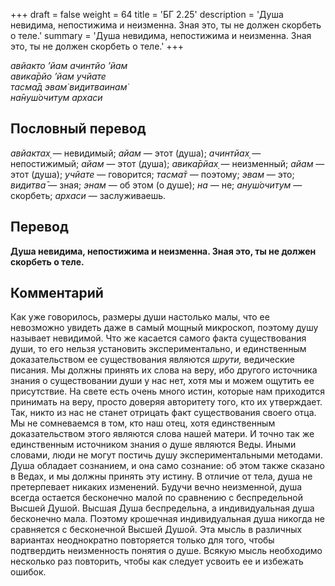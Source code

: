 +++
draft = false
weight = 64
title = 'БГ 2.25'
description = 'Душа невидима, непостижима и неизменна. Зная это, ты не должен скорбеть о теле.'
summary = 'Душа невидима, непостижима и неизменна. Зная это, ты не должен скорбеть о теле.'
+++

_авйакто ’йам ачинтйо ’йам  
авика̄рйо ’йам учйате  
тасма̄д эвам̇ видитваинам̇  
на̄нуш́очитум архаси_

## Пословный перевод

_авйактах̣_ — невидимый; _айам_ — этот (душа); _ачинтйах̣_ — непостижимый; _айам_ — этот (душа); _авика̄рйах̣_ — неизменный; _айам_ — этот (душа); _учйате_ — говорится; _тасма̄т_ — поэтому; _эвам_ — это; _видитва̄_ — зная; _энам_ — об этом (о душе); _на_ — не; _ануш́очитум_ — скорбеть; _архаси_ — заслуживаешь.

## Перевод

**Душа невидима, непостижима и неизменна. Зная это, ты не должен скорбеть о теле.**

## Комментарий

Как уже говорилось, размеры души настолько малы, что ее невозможно увидеть даже в самый мощный микроскоп, поэтому душу называет невидимой. Что же касается самого факта существования души, то его нельзя установить экспериментально, и единственным доказательством ее существования являются _шрути,_ ведические писания. Мы должны принять их слова на веру, ибо другого источника знания о существовании души у нас нет, хотя мы и можем ощутить ее присутствие. На свете есть очень много истин, которые нам приходится принимать на веру, просто доверяя авторитету того, кто их утверждает. Так, никто из нас не станет отрицать факт существования своего отца. Мы не сомневаемся в том, кто наш отец, хотя единственным доказательством этого являются слова нашей матери. И точно так же единственным источником знания о душе являются Веды. Иными словами, люди не могут постичь душу экспериментальными методами. Душа обладает сознанием, и она само сознание: об этом также сказано в Ведах, и мы должны принять эту истину. В отличие от тела, душа не претерпевает никаких изменений. Будучи вечно неизменной, душа всегда остается бесконечно малой по сравнению с беспредельной Высшей Душой. Высшая Душа беспредельна, а индивидуальная душа бесконечно мала. Поэтому крошечная индивидуальная душа никогда не сравняется с бесконечной Высшей Душой. Эта мысль в различных вариантах неоднократно повторяется только для того, чтобы подтвердить неизменность понятия о душе. Всякую мысль необходимо несколько раз повторить, чтобы как следует усвоить ее и избежать ошибок.
